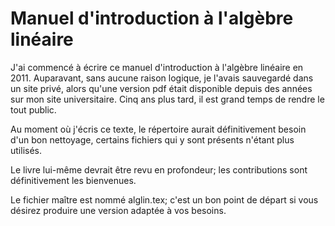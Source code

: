# Manuel d'introduction à l'algèbre linéaire

J'ai commencé à écrire ce manuel d'introduction à l'algèbre linéaire en 2011.
Auparavant, sans aucune raison logique, je l'avais sauvegardé dans
un site privé, alors qu'une version pdf était disponible depuis des années
sur mon site universitaire.  Cinq ans plus tard, il est grand temps
de rendre le tout public.

Au moment où j'écris ce texte, le répertoire aurait définitivement besoin
d'un bon nettoyage, certains fichiers qui y sont présents n'étant plus
utilisés.

Le livre lui-même devrait être revu en profondeur; les contributions sont
définitivement les bienvenues.

Le fichier maître est nommé alglin.tex; c'est un bon point de départ
si vous désirez produire une version adaptée à vos besoins.
